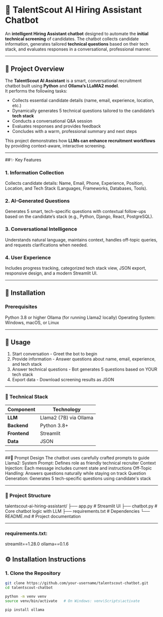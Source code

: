 # 🤖 TalentScout AI Hiring Assistant Chatbot

An **intelligent Hiring Assistant chatbot** designed to automate the **initial technical screening** of candidates. The chatbot collects candidate information, generates tailored **technical questions** based on their tech stack, and evaluates responses in a conversational, professional manner.

---

## 🚀 Project Overview

The **TalentScout AI Assistant** is a smart, conversational recruitment chatbot built using **Python** and **Ollama’s LLaMA2 model**.  
It performs the following tasks:

- Collects essential candidate details (name, email, experience, location, etc.)
- Dynamically generates 5 technical questions tailored to the candidate’s **tech stack**
- Conducts a conversational Q&A session
- Evaluates responses and provides feedback
- Concludes with a warm, professional summary and next steps

This project demonstrates how **LLMs can enhance recruitment workflows** by providing context-aware, interactive screening.

---
##✨ Key Features

### 1. Information Collection
Collects candidate details: Name, Email, Phone, Experience, Position, Location, and Tech Stack (Languages, Frameworks, Databases, Tools).

### 2. AI-Generated Questions
Generates 5 smart, tech-specific questions with contextual follow-ups based on the candidate’s stack (e.g., Python, Django, React, PostgreSQL).

### 3. Conversational Intelligence
Understands natural language, maintains context, handles off-topic queries, and requests clarifications when needed.

### 4. User Experience

Includes progress tracking, categorized tech stack view, JSON export, responsive design, and a modern Streamlit UI.

----

## 🚀 Installation
### Prerequisites

Python 3.8 or higher
Ollama (for running Llama2 locally)
Operating System: Windows, macOS, or Linux

 

---

## 📖 Usage

1. Start conversation - Greet the bot to begin
2. Provide information - Answer questions about name, email, experience, and tech stack
3. Answer technical questions - Bot generates 5 questions based on YOUR tech stack
4. Export data - Download screening results as JSON
   
---

### 🧠 Technical Stack

| **Component** | **Technology**          |
|----------------|-------------------------|
| **LLM**        | Llama2 (7B) via Ollama  |
| **Backend**    | Python 3.8+             |
| **Frontend**   | Streamlit               |
| **Data**       | JSON                    |

---

##🎨 Prompt Design
The chatbot uses carefully crafted prompts to guide Llama2:
System Prompt: Defines role as friendly technical recruiter
Context Injection: Each message includes current state and instructions
Off-Topic Handling: Answers questions naturally while staying on track
Question Generation: Generates 5 tech-specific questions using candidate's stack

---
### 📂 Project Structure

talentscout-ai-hiring-assistant/
├── app.py               # Streamlit UI
├── chatbot.py           # Core chatbot logic with LLM
├── requirements.txt     # Dependencies
└── README.md            # Project documentation


---

### requirements.txt:
 streamlit==1.28.0
 ollama==0.1.6

## ⚙️ Installation Instructions

### 1. Clone the Repository
```bash
git clone https://github.com/your-username/talentscout-chatbot.git
cd talentscout-chatbot

python -m venv venv
source venv/bin/activate   # On Windows: venv\Scripts\activate

pip install ollama








